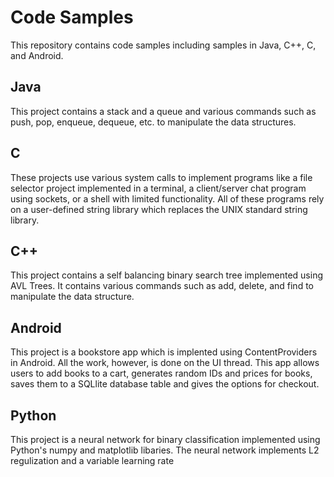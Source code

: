 # Code Samples
This repository contains code samples including samples in Java, C++, C, and Android.

## Java
This project contains a stack and a queue and various commands such as push, pop, enqueue, dequeue, etc. to manipulate the data structures.

## C
These projects use various system calls to implement programs like a file selector project implemented in a terminal, a client/server chat program using sockets, or a shell with limited functionality. All of these programs rely on a user-defined string library which replaces the UNIX standard string library.

## C++
This project contains a self balancing binary search tree implemented using AVL Trees. It contains various commands such as add, delete, and find to manipulate the data structure.

## Android
This project is a bookstore app which is implented using ContentProviders in Android. All the work, however, is done on the UI thread. This app allows users to add books to a cart, generates random IDs and prices for books, saves them to a SQLlite database table and gives the options for checkout.

## Python
This project is a neural network for binary classification implemented using Python's numpy and matplotlib libaries.
The neural network implements L2 regulization and a variable learning rate
